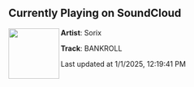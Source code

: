 ## Currently Playing on SoundCloud

[<img align="left" width="100" src="https://i1.sndcdn.com/artworks-zo7LuIVIzZoAay1i-IYl6qw-t500x500.png">](https://soundcloud.com/1sorix/bankroll-prod-get-sorix)

**Artist**: Sorix 

**Track**: BANKROLL

Last updated at 1/1/2025, 12:19:41 PM
